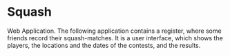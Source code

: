 # Squash
Web Application.
The following application contains a register, where some friends record their squash-matches.  It is a user interface, which shows the players, the locations and the dates of the contests, and the results. 
